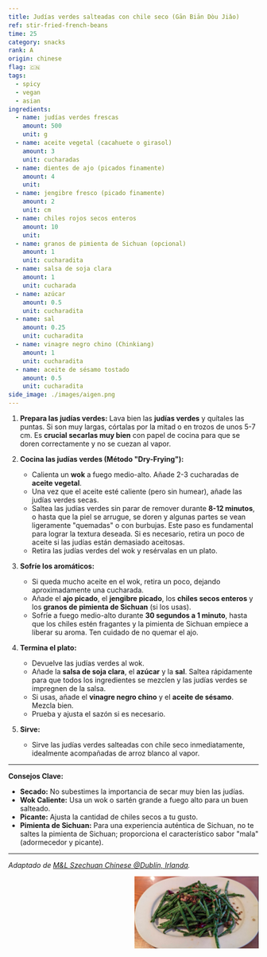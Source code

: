 ```yaml
---
title: Judías verdes salteadas con chile seco (Gān Biān Dòu Jiǎo)
ref: stir-fried-french-beans
time: 25
category: snacks
rank: A
origin: chinese
flag: 🇨🇳
tags:
  - spicy
  - vegan
  - asian
ingredients:
  - name: judías verdes frescas
    amount: 500
    unit: g
  - name: aceite vegetal (cacahuete o girasol)
    amount: 3
    unit: cucharadas
  - name: dientes de ajo (picados finamente)
    amount: 4
    unit:
  - name: jengibre fresco (picado finamente)
    amount: 2
    unit: cm
  - name: chiles rojos secos enteros
    amount: 10
    unit:
  - name: granos de pimienta de Sichuan (opcional)
    amount: 1
    unit: cucharadita
  - name: salsa de soja clara
    amount: 1
    unit: cucharada
  - name: azúcar
    amount: 0.5
    unit: cucharadita
  - name: sal
    amount: 0.25
    unit: cucharadita
  - name: vinagre negro chino (Chinkiang)
    amount: 1
    unit: cucharadita
  - name: aceite de sésamo tostado
    amount: 0.5
    unit: cucharadita
side_image: ./images/aigen.png
---
```


1.  **Prepara las judías verdes:** Lava bien las **judías verdes** y quítales las puntas. Si son muy largas, córtalas por la mitad o en trozos de unos 5-7 cm. Es **crucial secarlas muy bien** con papel de cocina para que se doren correctamente y no se cuezan al vapor.

2.  **Cocina las judías verdes (Método "Dry-Frying"):**
    * Calienta un **wok** a fuego medio-alto. Añade 2-3 cucharadas de **aceite vegetal**.
    * Una vez que el aceite esté caliente (pero sin humear), añade las judías verdes secas.
    * Saltea las judías verdes sin parar de remover durante **8-12 minutos**, o hasta que la piel se arrugue, se doren y algunas partes se vean ligeramente "quemadas" o con burbujas. Este paso es fundamental para lograr la textura deseada. Si es necesario, retira un poco de aceite si las judías están demasiado aceitosas.
    * Retira las judías verdes del wok y resérvalas en un plato.

3.  **Sofríe los aromáticos:**
    * Si queda mucho aceite en el wok, retira un poco, dejando aproximadamente una cucharada.
    * Añade el **ajo picado**, el **jengibre picado**, los **chiles secos enteros** y los **granos de pimienta de Sichuan** (si los usas).
    * Sofríe a fuego medio-alto durante **30 segundos a 1 minuto**, hasta que los chiles estén fragantes y la pimienta de Sichuan empiece a liberar su aroma. Ten cuidado de no quemar el ajo.

4.  **Termina el plato:**
    * Devuelve las judías verdes al wok.
    * Añade la **salsa de soja clara**, el **azúcar** y la **sal**. Saltea rápidamente para que todos los ingredientes se mezclen y las judías verdes se impregnen de la salsa.
    * Si usas, añade el **vinagre negro chino** y el **aceite de sésamo**. Mezcla bien.
    * Prueba y ajusta el sazón si es necesario.

5.  **Sirve:**
    * Sirve las judías verdes salteadas con chile seco inmediatamente, idealmente acompañadas de arroz blanco al vapor.

---
**Consejos Clave:**
* **Secado:** No subestimes la importancia de secar muy bien las judías.
* **Wok Caliente:** Usa un wok o sartén grande a fuego alto para un buen salteado.
* **Picante:** Ajusta la cantidad de chiles secos a tu gusto.
* **Pimienta de Sichuan:** Para una experiencia auténtica de Sichuan, no te saltes la pimienta de Sichuan; proporciona el característico sabor "mala" (adormecedor y picante).

---

_Adaptado de [M&L Szechuan Chinese @Dublín, Irlanda](https://mlchineserestaurant.com/)._

<img src="images/stir-fried-french-beans.png" style="width:250px; float:right;"/>